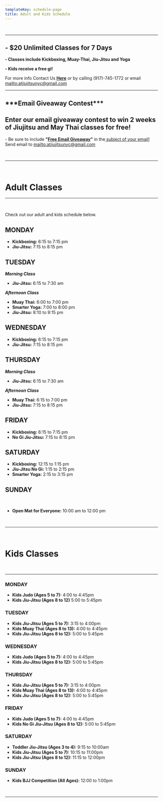 ```yaml
---
templateKey: schedule-page
title: Adult and Kids Schedule
---
```

<br>

- - -

## **\-** **$20 Unlimited Classes for 7 Days**

**\- Classes include Kickboxing, Muay-Thai, Jiu-Jitsu and Yoga** 

**\- Kids receive a free gi!**

For more info Contact Us [**Here**](https://www.atjiujitsunyc.com/contact) or by calling (917)-745-1772 or email <mailto:atjiujitsunyc@gmail.com>

- - -

## **\*\*\*Email Giveaway Contest\*\*\***

## Enter our email giveaway contest to win 2 weeks of Jiujitsu and May Thai classes for free!

\- Be sure to include **"**[**Free Email Giveaway**](mailto:atjiujitsunyc@gmail.com?subject=FREE-EMAIL-GIVEAWAY)**"** in the[ subject of your email! ](mailto:atjiujitsunyc@gmail.com?subject=FREE-EMAIL-GIVEAWAY) Send email to <mailto:atjiujitsunyc@gmail.com>

<br>

- - -

<br>

# Adult Classes

- - -

<br>

Check out our adult and kids schedule below.

## MONDAY

* **Kickboxing:** 6:15 to 7:15 pm
* **Jiu-Jitsu:** 7:15 to 8:15 pm

## TUESDAY

_**Morning Class**_

* **Jiu-Jitsu:** 6:15 to 7:30 am

**_Afternoon Class_**

* **Muay Thai:** 6:00 to 7:00 pm
* **Smarter Yoga:** 7:00 to 8:00 pm
* **Jiu-Jitsu:** 8:10 to 9:15 pm

## WEDNESDAY

* **Kickboxing:** 6:15 to 7:15 pm
* **Jiu-Jitsu:** 7:15 to 8:15 pm

## THURSDAY

_**Morning Class**_

* **Jiu-Jitsu:** 6:15 to 7:30 am

**_Afternoon Class_**

* **Muay Thai:** 6:15 to 7:00 pm
* **Jiu-Jitsu:** 7:15 to 8:15 pm

## FRIDAY

* **Kickboxing:** 6:15 to 7:15 pm
* **No Gi Jiu-Jitsu:** 7:15 to 8:15 pm

## SATURDAY

* **Kickboxing:** 12:15 to 1:15 pm
* **Jiu-Jitsu No Gi:** 1:15 to 2:15 pm
* **Smarter Yoga:** 2:15 to 3:15 pm 	

## SUNDAY

<br>

* **Open Mat for Everyone:** 10:00 am to 12:00 pm

<br>

- - -

<br>

# Kids Classes

<br>

- - -

### MONDAY

* **Kids Judo (Ages 5 to 7):** 4:00 to 4:45pm
* **Kids Jiu-Jitsu (Ages 8 to 12)** 5:00 to 5:45pm

### TUESDAY

* **Kids Jiu-Jitsu (Ages 5 to 7):** 3:15 to 4:00pm
* **Kids Muay Thai (Ages 8 to 13):** 4:00 to 4:45pm
* **Kids Jiu-Jitsu (Ages 8 to 12):** 5:00 to 5:45pm

### WEDNESDAY

* **Kids Judo (Ages 5 to 7):** 4:00 to 4:45pm
* **Kids Jiu-Jitsu (Ages 8 to 12):** 5:00 to 5:45pm

### THURSDAY

* **Kids Jiu-Jitsu (Ages 5 to 7):** 3:15 to 4:00pm
* **Kids Muay Thai (Ages 8 to 13):** 4:00 to 4:45pm
* **Kids Jiu-Jitsu (Ages 8 to 12):** 5:00 to 5:45pm

### FRIDAY

* **Kids Judo (Ages 5 to 7):** 4:00 to 4:45pm
* **Kids No Gi Jiu-Jitsu (Ages 8 to 12):** 5:00 to 5:45pm

### SATURDAY

* **Toddler Jiu-Jitsu (Ages 3 to 4):** 9:15 to 10:00am
* **Kids Jiu-Jitsu (Ages 5 to 7):** 10:15 to 11:00pm
* **Kids Jiu-Jitsu (Ages 8 to 12):** 11:15 to 12:00pm 	

### SUNDAY

* **Kids BJJ Competition (All Ages):** 12:00 to 1:00pm

<br>

- - -

###
